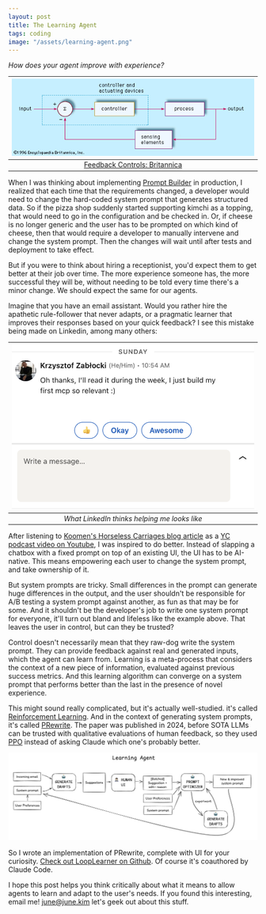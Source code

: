 ```yaml
---
layout: post
title: The Learning Agent
tags: coding
image: "/assets/learning-agent.png"
---
```


_How does your agent improve with experience?_

| ![feedback-control](/assets/feedback-control.jpg) |
|:--:|
| [Feedback Controls: Britannica](https://www.britannica.com/technology/automation/Feedback-controls) |

When I was thinking about implementing [Prompt Builder](prompt-builder) in production, I realized that each time that the requirements changed, a developer would need to change the hard-coded system prompt that generates structured data. So if the pizza shop suddenly started supporting kimchi as a topping, that would need to go in the configuration and be checked in. Or, if cheese is no longer generic and the user has to be prompted on which kind of cheese, then that would require a developer to manually intervene and change the system prompt. Then the changes will wait until after tests and deployment to take effect.

But if you were to think about hiring a receptionist, you'd expect them to get better at their job over time. The more experience someone has, the more successful they will be, without needing to be told every time there's a minor change. We should expect the same for our agents. 

Imagine that you have an email assistant. Would you rather hire the apathetic rule-follower that never adapts, or a pragmatic learner that improves their responses based on your quick feedback? I see this mistake being made on Linkedin, among many others:

| ![linkedin-auto-responder](/assets/linkedin-auto-responder.png) |
|:--:|
| _What LinkedIn thinks helping me looks like_ |

After listening to [Koomen's Horseless Carriages blog article](https://koomen.dev/essays/horseless-carriages/) as a [YC podcast video on Youtube](https://www.youtube.com/watch?v=WJoZK9sMwvw), I was inspired to do better. Instead of slapping a chatbox with a fixed prompt on top of an existing UI, the UI has to be AI-native. This means empowering each user to change the system prompt, and take ownership of it. 

But system prompts are tricky. Small differences in the prompt can generate huge differences in the output, and the user shouldn't be responsible for A/B testing a system prompt against another, as fun as that may be for some. And it shouldn't be the developer's job to write one system prompt for everyone, it'll turn out bland and lifeless like the example above. That leaves the user in control, but can they be trusted?

Control doesn't necessarily mean that they raw-dog write the system prompt. They can provide feedback against real and generated inputs, which the agent can learn from. Learning is a meta-process that considers the context of a new piece of information, evaluated against previous success metrics. And this learning algorithm can converge on a system prompt that performs better than the last in the presence of novel experience. 

This might sound really complicated, but it's actually well-studied. it's called [Reinforcement Learning](https://en.wikipedia.org/wiki/Reinforcement_learning). And in the context of generating system prompts, it's called [PRewrite](https://arxiv.org/abs/2401.08189). The paper was published in 2024, before SOTA LLMs can be trusted with qualitative evaluations of human feedback, so they used [PPO](https://en.wikipedia.org/wiki/Proximal_policy_optimization) instead of asking Claude which one's probably better. 

![learning-agent](/assets/learning-agent.png)

So I wrote an implementation of PRewrite, complete with UI for your curiosity. [Check out LoopLearner on Github](https://github.com/kimjune01/LoopLearner). Of course it's coauthored by Claude Code.

I hope this post helps you think critically about what it means to allow agents to learn and adapt to the user's needs. If you found this interesting, email me! june@june.kim let's geek out about this stuff.